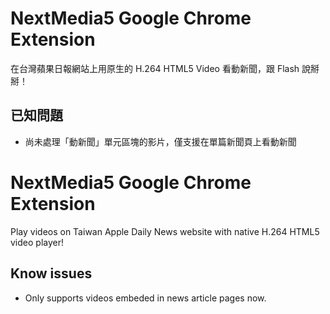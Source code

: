 NextMedia5 Google Chrome Extension
===============================

在台灣蘋果日報網站上用原生的 H.264 HTML5 Video 看動新聞，跟 Flash 說掰掰！

已知問題
--------
* 尚未處理「動新聞」單元區塊的影片，僅支援在單篇新聞頁上看動新聞

NextMedia5 Google Chrome Extension
============================

Play videos on Taiwan Apple Daily News website with native H.264 HTML5 video player!

Know issues
------------
* Only supports videos embeded in news article pages now.
